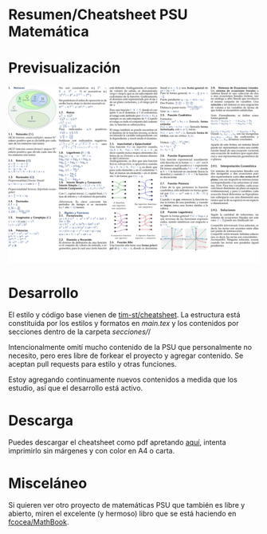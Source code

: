 # Resumen/Cheatsheet PSU Matemática
# Previsualización
![Previsualización del Resumen](/previsualizacion.png)

# Desarrollo
El estilo y código base vienen de [tim-st/cheatsheet](https://github.com/tim-st/latex-cheatsheet). La estructura está constituida por los estilos y formatos en *main.tex* y los contenidos por secciones dentro de la carpeta *secciones/*/

Intencionalmente omití mucho contenido de la PSU que personalmente no necesito, pero eres libre de forkear el proyecto y agregar contenido. Se aceptan pull requests para estilo y otras funciones.

Estoy agregando continuamente nuevos contenidos a medida que los estudio, así que el desarrollo está activo.

# Descarga
Puedes descargar el cheatsheet como pdf apretando [aquí](https://github.com/agucova/resumen-psumat/raw/master/main.pdf), intenta imprimirlo sin márgenes y con color en A4 o carta.

# Misceláneo
Si quieren ver otro proyecto de matemáticas PSU que también es libre y abierto, miren el excelente (y hermoso) libro que se está haciendo en [fcocea/MathBook](https://github.com/fcocea/MathBook).
